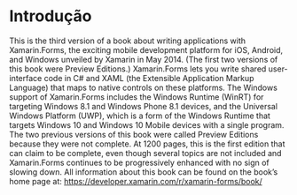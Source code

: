 # Introdução

 This is the third version of a book about writing applications with Xamarin.Forms, the exciting mobile development platform for iOS, Android, and Windows unveiled by Xamarin in May 2014. \(The first two versions of this book were Preview Editions.\) Xamarin.Forms lets you write shared user-interface code in C\# and XAML \(the Extensible Application Markup Language\) that maps to native controls on these platforms. The Windows support of Xamarin.Forms includes the Windows Runtime \(WinRT\) for targeting Windows 8.1 and Windows Phone 8.1 devices, and the Universal Windows Platform \(UWP\), which is a form of the Windows Runtime that targets Windows 10 and Windows 10 Mobile devices with a single program. The two previous versions of this book were called Preview Editions because they were not complete. At 1200 pages, this is the first edition that can claim to be complete, even though several topics are not included and Xamarin.Forms continues to be progressively enhanced with no sign of slowing down. All information about this book can be found on the book’s home page at: https://developer.xamarin.com/r/xamarin-forms/book/

